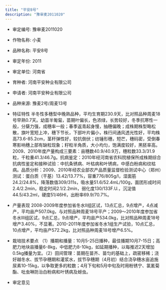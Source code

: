 ```yaml
---
title: "平安8号"
description: "豫审麦2011020"
---
```

* 审定编号:  豫审麦2011020

*  作物名称:  小麦

*  品种名称:  平安8号

*  审定年份:  2011

*  审定单位:  河南省

* 育种者:  河南平安种业有限公司

*  申请者:  河南平安种业有限公司

*  品种来源:  豫麦2号/周麦13号


*  特征特性
半冬性多穗型中晚熟品种，平均生育期230.9天，比对照品种周麦18号早熟0.7天。幼苗半匍匐，苗期叶偏长，色浓绿，长势较好，冬季抗寒性一般，分蘖力强，成穗率一般；春季返青起身慢，抽穗偏晚；成株期株型略松散，旗叶宽短上冲，穗下节长，下部叶片偏小，株行间通风透光性好，平均株高73.6-85.2cm，茎秆弹性好，较抗倒伏；纺锤形穗，短芒，穗码密，受倒春寒影响穗上部有缺粒现象；籽粒半角质，大小均匀，饱满度较好，黑胚率高。2009、2010年度产量构成三要素：亩穗数40.9/40.9万，穗粒数33.3/31.9粒，千粒重41.3/46.7g。抗病鉴定：2010年经河南省农科院植保所成株期综合抗病性鉴定和接种试验：中抗条锈病、叶枯病和叶锈病，中感白粉病和纹枯病。品质分析：2009、2010年经农业部农产品质量监督检验测试中心（郑州）测试：蛋白质（干基）13.42/13.77%，容重776/805g/l，湿面筋24.2/24.8%，降落数值309/311s，吸水量51.6/52.4mL/100g，面团形成时间2.4/2.2min，稳定时间2.1/2.2min，弱化度130/133F.U.，沉淀值44.5/43.2ml，硬度51/46HI，出粉率69.9/70.7%。


*  产量表现
2008-2009年度参加省冬水Ⅱ组区试，13点汇总，9点增产，4点减产，平均亩产507.0kg，与对照品种周麦18号平产；2009～2010年度参加省冬水Ⅲ组区试，9点汇总，9点增产，平均亩产534.0kg，比对照品种周麦18号增产3.40%，不显著。2010-2011年度参加省冬水1组生产试验，10点汇总，10点增产，平均亩产572.2kg，比对照品种周麦18号增产6.5%。


*  栽培技术要点
（1）播期和播量：10月5-25日播种，最佳播期10月7-15日；高肥力地块亩播量6-8kg，中低肥力8-10kg，如延期播种，以每推迟2天增加0.5kg播量为宜。（2）田间管理：苗期在苗齐、苗匀的基础上，疏密移稀；浇好越冬水、拔节孕穗期和灌浆水，拔节孕穗期（4月初）结合浇孕穗水亩追施尿素10-15kg，以争取更多的粒数；4月下旬和5月中旬及时用粉锈宁、氯氰菊酯、吡虫啉防治白粉病和叶锈病及蚜虫。 


*  审定意见

